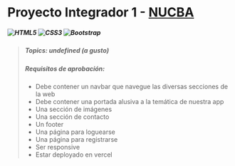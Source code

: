 # Proyecto Integrador 1 - [NUCBA](https://nucba.com.ar/)
##### ![HTML5](https://img.shields.io/badge/html5-%23E34F26.svg?style=for-the-badge&logo=html5&logoColor=white) ![CSS3](https://img.shields.io/badge/css3-%231572B6.svg?style=for-the-badge&logo=css3&logoColor=white) ![Bootstrap](https://img.shields.io/badge/bootstrap-%23563D7C.svg?style=for-the-badge&logo=bootstrap&logoColor=white)
> ##### Topics: undefined (a gusto)
> ##### Requisitos de aprobación:
> - Debe contener un navbar que navegue las diversas secciones de la web
> - Debe contener una portada alusiva a la temática de nuestra app
> - Una sección de imágenes
> - Una sección de contacto
> - Un footer
> - Una página para loguearse
> - Una página para registrarse
> - Ser responsive
> - Estar deployado en vercel
